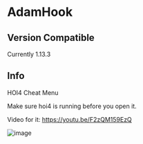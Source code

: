 # AdamHook

## Version Compatible
Currently 1.13.3

## Info
HOI4 Cheat Menu

Make sure hoi4 is running before you open it.

Video for it: https://youtu.be/F2zQM159EzQ

![image](![image](https://github.com/AdamDX1337/AdamHook/assets/141924413/5c17d944-e211-454c-8d96-61bb9d810d4d)
)

